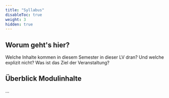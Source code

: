 ```yaml
---
title: "Syllabus"
disableToc: true
weight: 3
hidden: true
---
```



## Worum geht's hier?

Welche Inhalte kommen in diesem Semester in dieser LV dran? Und welche explizit nicht? Was ist das Ziel der Veranstaltung?

## Überblick Modulinhalte

...
